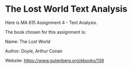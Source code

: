 # The Lost World Text Analysis

Here is MA 615 Assignment 4 - Text Analysis.

The book chosen for this assignment is:  

Name: The Lost World  

Author: Doyle, Arthur Conan  

Website: https://www.gutenberg.org/ebooks/139  